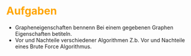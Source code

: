 # <font color = "orange">Aufgaben</font>
- Grapheneigenschaften bennenn
	Bei einem gegebenen Graphen Eigenschaften betiteln.
- Vor und Nachteile verschiedener Algorithmen
	Z.b. Vor und Nachteile eines Brute Force Algorithmus.
